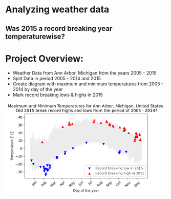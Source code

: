 # Analyzing weather data
## Was 2015 a record breaking year temperaturewise?

# Project Overview:
* Weather Data from Ann Arbor, Michigan from the years 2005 - 2015
* Split Data in period 2005 - 2014 and 2015
* Create diagram with maximum and minimum temperatures from 2005 - 2014 by day of the year
* Mark record breaking lows & highs in 2015

![](https://github.com/janS95/analyzing_weather_data/blob/main/images/weather_resized.png)
